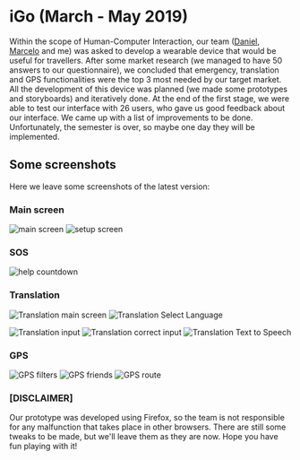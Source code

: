 # iGo (March - May 2019)

Within the scope of Human-Computer Interaction, our team ([Daniel](https://github.com/Beu-Wolf), [Marcelo](https://github.com/tosmarcel) and me) was asked to develop a wearable device that would be useful for travellers. After some market research (we managed to have 50 answers to our questionnaire), we concluded that emergency, translation and GPS functionalities were the top 3 most needed by our target market.
All the development of this device was planned (we made some prototypes and storyboards) and iteratively done. At the end of the first stage, we were able to test our interface with 26 users, who gave us good feedback about our interface. We came up with a list of improvements to be done. Unfortunately, the semester is over, so maybe one day they will be implemented.

## Some screenshots
Here we leave some screenshots of the latest version:

### Main screen
![main screen](https://github.com/afonsocrg/portfolio/blob/master/iGo/screenshots/iGo_main.png) ![setup screen](https://github.com/afonsocrg/portfolio/blob/master/iGo/screenshots/iGo_setup.png)

### SOS
![help countdown](https://github.com/afonsocrg/portfolio/blob/master/iGo/screenshots/sos_countdown.png)

### Translation
![Translation main screen](https://github.com/afonsocrg/portfolio/blob/master/iGo/screenshots/translate_main.png) ![Translation Select Language](https://github.com/afonsocrg/portfolio/blob/master/iGo/screenshots/translate_selectLanguage.png)

![Translation input](https://github.com/afonsocrg/portfolio/blob/master/iGo/screenshots/translate_text.png) ![Translation correct input](https://github.com/afonsocrg/portfolio/blob/master/iGo/screenshots/translate_correction.png) ![Translation Text to Speech](https://github.com/afonsocrg/portfolio/blob/master/iGo/screenshots/translate_TTS.png)

### GPS
![GPS filters](https://github.com/afonsocrg/portfolio/blob/master/iGo/screenshots/gps_filter.png) ![GPS friends](https://github.com/afonsocrg/portfolio/blob/master/iGo/screenshots/gps_friends.png) ![GPS route](https://github.com/afonsocrg/portfolio/blob/master/iGo/screenshots/gps_route.png)





### [DISCLAIMER]
Our prototype was developed using Firefox, so the team is not responsible for any malfunction that takes place in other browsers. There are still some tweaks to be made, but we'll leave them as they are now. Hope you have fun playing with it!
